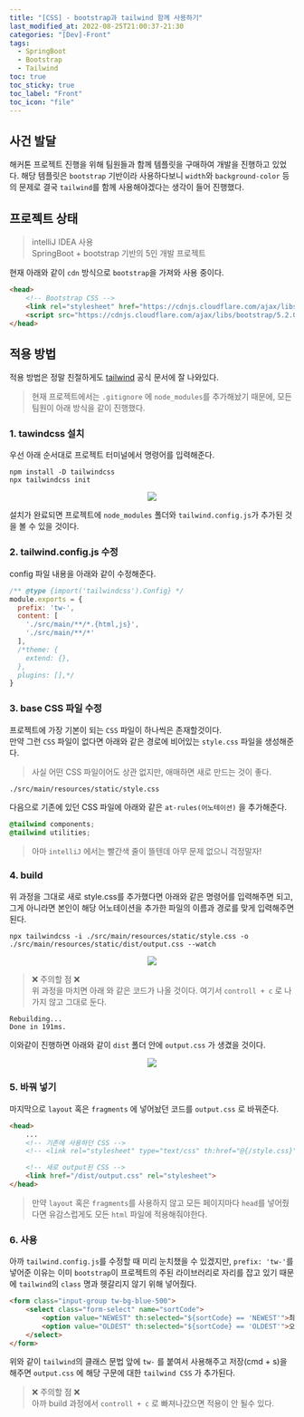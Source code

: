 ```yaml
---
title: "[CSS] - bootstrap과 tailwind 함께 사용하기"
last_modified_at: 2022-08-25T21:00:37-21:30
categories: "[Dev]-Front"
tags:
  - SpringBoot
  - Bootstrap
  - Tailwind
toc: true
toc_sticky: true
toc_label: "Front"
toc_icon: "file"
---
```

## 사건 발달
해커톤 프로젝트 진행을 위해 팀원들과 함께 템플릿을 구매하여 개발을 진행하고 있었다.
해당 템플릿은 `bootstrap` 기반이라 사용하다보니 `width`와 `background-color` 등의 문제로 결국 `tailwind`를 함께 사용해야겠다는 생각이 들어 진행했다.

## 프로젝트 상태
> intelliJ IDEA 사용<br>
> SpringBoot + bootstrap 기반의 5인 개발 프로젝트

현재 아래와 같이 `cdn` 방식으로 `bootstrap`을 가져와 사용 중이다.
```html
<head>
    <!-- Bootstrap CSS -->
    <link rel="stylesheet" href="https://cdnjs.cloudflare.com/ajax/libs/bootstrap/5.2.0/css/bootstrap.min.css">
    <script src="https://cdnjs.cloudflare.com/ajax/libs/bootstrap/5.2.0/js/bootstrap.min.js"></script>
</head>
```

## 적용 방법
적용 방법은 정말 친절하게도 [tailwind](https://tailwindcss.com/docs/installation) 공식 문서에 잘 나와있다.<br>
> 현재 프로젝트에서는 `.gitignore` 에 `node_modules`를 추가해놨기 때문에, 모든 팀원이 아래 방식을 같이 진행했다.

### 1. tawindcss 설치
우선 아래 순서대로 프로젝트 터미널에서 명령어를 입력해준다.<br>

```shell
npm install -D tailwindcss
npx tailwindcss init
```

<center><img src="https://user-images.githubusercontent.com/82663161/210811782-5417b437-08d3-4f83-9a30-6bcda2baa8ae.png"></center>

설치가 완료되면 프로젝트에 `node_modules` 폴더와 `tailwind.config.js`가 추가된 것을 볼 수 있을 것이다.

### 2. tailwind.config.js 수정
config 파일 내용을 아래와 같이 수정해준다.
```javascript
/** @type {import('tailwindcss').Config} */
module.exports = {
  prefix: 'tw-',
  content: [
    './src/main/**/*.{html,js}',
    './src/main/**/*'
  ],
  /*theme: {
    extend: {},
  },
  plugins: [],*/
}
```

### 3. base CSS 파일 수정
프로젝트에 가장 기본이 되는 `CSS` 파일이 하나씩은 존재할것이다.<br>
만약 그런 `CSS` 파일이 없다면 아래와 같은 경로에 비어있는 `style.css` 파일을 생성해준다.
> 사실 어떤 CSS 파일이어도 상관 없지만, 애매하면 새로 만드는 것이 좋다.<br>

```bash
./src/main/resources/static/style.css
```

다음으로 기존에 있던 CSS 파일에 아래와 같은 `at-rules(어노테이션)` 을 추가해준다.

```css
@tailwind components;
@tailwind utilities;
```

> 아마 `intelliJ` 에서는 빨간색 줄이 뜰텐데 아무 문제 없으니 걱정말자!

### 4. build
위 과정을 그대로 새로 style.css를 추가했다면 아래와 같은 명령어를 입력해주면 되고,
그게 아니라면 본인이 해당 어노테이션을 추가한 파일의 이름과 경로를 맞게 입력해주면 된다.

```shell
npx tailwindcss -i ./src/main/resources/static/style.css -o ./src/main/resources/static/dist/output.css --watch
```

<center><img src="https://user-images.githubusercontent.com/82663161/210811968-e2e3c251-ee6f-4489-b92e-4c2b37f8523f.png"></center>

> ❌  주의할 점 ❌ <br>
> 위 과정을 마치면 아래 와 같은 코드가 나올 것이다. 여기서 `controll + c` 로 나가지 않고 그대로 둔다.

```shell
Rebuilding...
Done in 191ms.
```

이와같이 진행하면 아래와 같이 `dist` 폴더 안에 `output.css` 가 생겼을 것이다.

<center><img src="https://user-images.githubusercontent.com/82663161/210811528-82d50709-a0d5-4bc4-822c-6a00ed99b6cd.png"></center>

### 5. 바꿔 넣기
마지막으로 `layout` 혹은 `fragments` 에 넣어놨던 코드를 `output.css` 로 바꿔준다.

```html
<head>
    ...
    <!-- 기존에 사용하던 CSS -->
    <!-- <link rel="stylesheet" type="text/css" th:href="@{/style.css}">  -->

    <!-- 새로 output된 CSS -->
    <link href="/dist/output.css" rel="stylesheet">
</head>
```

> 만약 `layout` 혹은 `fragments`를 사용하지 않고 모든 페이지마다 `head`를 넣어줬다면
> 유감스럽게도 모든 `html` 파일에 적용해줘야한다.

### 6. 사용
아까 `tailwind.config.js`를 수정할 때 미리 눈치챘을 수 있겠지만, `prefix: 'tw-'`를 넣어준 이유는 이미 `bootstrap`이 프로젝트의 주된 라이브러리로 자리를 잡고 있기 때문에 `tailwind`의 `class` 명과 헷갈리지 않기 위해 넣어줬다.

```html
<form class="input-group tw-bg-blue-500">
    <select class="form-select" name="sortCode">
        <option value="NEWEST" th:selected="${sortCode} == 'NEWEST'">최신순</option>
        <option value="OLDEST" th:selected="${sortCode} == 'OLDEST'">오래된순</option>
    </select>
</form>
```

위와 같이 `tailwind`의 클래스 문법 앞에 `tw-` 를 붙여서 사용해주고 저장(cmd + s)을 해주면 `output.css` 에 해당 구문에 대한 `tailwind CSS` 가 추가된다.

> ❌  주의할 점 ❌ <br>
> 아까 build 과정에서 `controll + c` 로 빠져나갔으면 적용이 안 될수 있다.